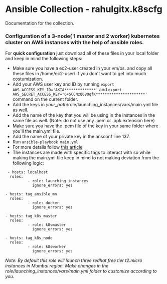 # Ansible Collection - rahulgitx.k8scfg

Documentation for the collection.

###  Configuration of a 3-node( 1 master and 2 worker) kubernetes cluster on AWS instances with the help of ansible roles.

For **quick configuration** just download all of these files in your local folder and keep in mind the following steps:
* Make sure you have a ec2-user created in your vm/os. and copy all these files in /home/ec2-user/ if you don't want to get into much costumization.
* Add your AWS user key and ID by running ```export AWS_ACCESS_KEY_ID='AKIA**************'``` and ```export AWS_SECRET_ACCESS_KEY='6+SCCNzQ68OqfK**********************' ``` command on the current folder.
* Add the keys in _your_path_/role/launching_instances/vars/main.yml file as well.
* Add the name of the key that you will be using in the instances in the same file as well. (Note: do not use any .pem or .ppk extension here)
* Make sure you have the .pem file of the key in your same folder where you'll the main.yml file.
* Add the name of your private key in the ansconf line 137.
* Run ```ansible-playbook main.yml```
* For more details follow [this article](www.medium "how to configure")
* The instances are made with specific tags to interact with so while making the main.yml file keep in mind to not making deviation from the following logic:
```
 - hosts: localhost
  roles:
          - role: launching_instances
            ignore_errors: yes

- hosts: tag_ansible_mn
  roles:
          - role: docker
            ignore_errors: yes

- hosts: tag_k8s_master
  roles:
          - role: k8smaster
            ignore_errors: yes

- hosts: tag_k8s_node
  roles:
          - role: k8sworker
            ignore_errors: yes
```
_Note: By default this role will launch three redhat free tier t2.micro instances in Mumbai region. Make changes in the role/launching_instances/vars/main.yml folder to customize according to you._
